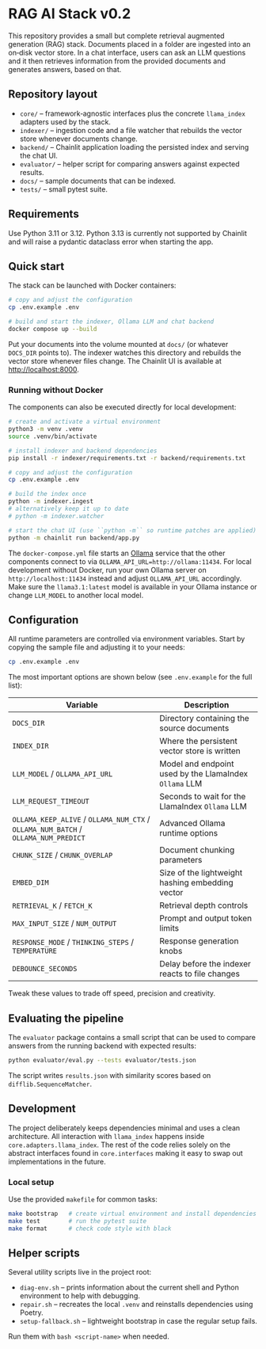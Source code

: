 # RAG AI Stack v0.2

This repository provides a small but complete retrieval augmented
generation (RAG) stack. Documents placed in a folder are ingested into
an on‑disk vector store. In a chat interface, users can ask an LLM questions and it then retrieves information from the provided documents and generates answers, based on that.

## Repository layout

* ``core/`` – framework‑agnostic interfaces plus the concrete
  ``llama_index`` adapters used by the stack.
* ``indexer/`` – ingestion code and a file watcher that rebuilds the
  vector store whenever documents change.
* ``backend/`` – Chainlit application loading the persisted index and
  serving the chat UI.
* ``evaluator/`` – helper script for comparing answers against expected
  results.
* ``docs/`` – sample documents that can be indexed.
* ``tests/`` – small pytest suite.

## Requirements

Use Python 3.11 or 3.12. Python 3.13 is currently not supported by
Chainlit and will raise a pydantic dataclass error when starting the app.

## Quick start

The stack can be launched with Docker containers:

```bash
# copy and adjust the configuration
cp .env.example .env

# build and start the indexer, Ollama LLM and chat backend
docker compose up --build
```

Put your documents into the volume mounted at ``docs/`` (or whatever
``DOCS_DIR`` points to). The indexer watches this directory and rebuilds
the vector store whenever files change. The Chainlit UI is available at
<http://localhost:8000>.

### Running without Docker

The components can also be executed directly for local development:

```bash
# create and activate a virtual environment
python3 -m venv .venv
source .venv/bin/activate

# install indexer and backend dependencies
pip install -r indexer/requirements.txt -r backend/requirements.txt

# copy and adjust the configuration
cp .env.example .env

# build the index once
python -m indexer.ingest
# alternatively keep it up to date
# python -m indexer.watcher

# start the chat UI (use ``python -m`` so runtime patches are applied)
python -m chainlit run backend/app.py
```

The ``docker-compose.yml`` file starts an
[Ollama](https://ollama.ai) service that the other components connect to via
``OLLAMA_API_URL=http://ollama:11434``. For local development without Docker,
run your own Ollama server on ``http://localhost:11434`` instead and adjust
``OLLAMA_API_URL`` accordingly. Make sure the ``llama3.1:latest`` model is
available in your Ollama instance or change ``LLM_MODEL`` to another local
model.

## Configuration

All runtime parameters are controlled via environment variables. Start by
copying the sample file and adjusting it to your needs:

```bash
cp .env.example .env
```

The most important options are shown below (see ``.env.example`` for the full
list):

| Variable | Description |
|----------|-------------|
| ``DOCS_DIR`` | Directory containing the source documents |
| ``INDEX_DIR`` | Where the persistent vector store is written |
| ``LLM_MODEL`` / ``OLLAMA_API_URL`` | Model and endpoint used by the LlamaIndex ``Ollama`` LLM |
| ``LLM_REQUEST_TIMEOUT`` | Seconds to wait for the LlamaIndex ``Ollama`` LLM |
| ``OLLAMA_KEEP_ALIVE`` / ``OLLAMA_NUM_CTX`` / ``OLLAMA_NUM_BATCH`` / ``OLLAMA_NUM_PREDICT`` | Advanced Ollama runtime options |
| ``CHUNK_SIZE`` / ``CHUNK_OVERLAP`` | Document chunking parameters |
| ``EMBED_DIM`` | Size of the lightweight hashing embedding vector |
| ``RETRIEVAL_K`` / ``FETCH_K`` | Retrieval depth controls |
| ``MAX_INPUT_SIZE`` / ``NUM_OUTPUT`` | Prompt and output token limits |
| ``RESPONSE_MODE`` / ``THINKING_STEPS`` / ``TEMPERATURE`` | Response generation knobs |
| ``DEBOUNCE_SECONDS`` | Delay before the indexer reacts to file changes |

Tweak these values to trade off speed, precision and creativity.

## Evaluating the pipeline

The ``evaluator`` package contains a small script that can be used to
compare answers from the running backend with expected results:

```bash
python evaluator/eval.py --tests evaluator/tests.json
```

The script writes ``results.json`` with similarity scores based on
``difflib.SequenceMatcher``.

## Development

The project deliberately keeps dependencies minimal and uses a clean
architecture. All interaction with ``llama_index`` happens inside
``core.adapters.llama_index``. The rest of the code relies solely on the
abstract interfaces found in ``core.interfaces`` making it easy to swap out
implementations in the future.

### Local setup

Use the provided ``makefile`` for common tasks:

```bash
make bootstrap   # create virtual environment and install dependencies
make test        # run the pytest suite
make format      # check code style with black
```

## Helper scripts

Several utility scripts live in the project root:

* ``diag-env.sh`` – prints information about the current shell and Python
  environment to help with debugging.
* ``repair.sh`` – recreates the local ``.venv`` and reinstalls dependencies
  using Poetry.
* ``setup-fallback.sh`` – lightweight bootstrap in case the regular setup
  fails.

Run them with ``bash <script-name>`` when needed.

